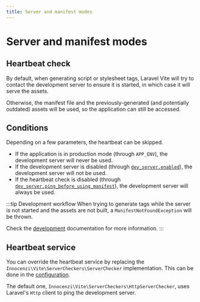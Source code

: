 ```yaml
---
title: Server and manifest modes
---
```


# Server and manifest modes

## Heartbeat check

By default, when generating script or stylesheet tags, Laravel Vite will try to contact the development server to ensure it is started, in which case it will serve the assets.

Otherwise, the manifest file and the previously-generated (and potentially outdated) assets will be used, so the application can still be accessed.

## Conditions

Depending on a few parameters, the heartbeat can be skipped.

- If the application is in production mode (through `APP_ENV`), the development server will never be used.
- If the development server is disabled (through [`dev_server.enabled`](/configuration/laravel-package#enabled)), the development server will not be used.
- If the heartbeat check is disabled (through [`dev_server.ping_before_using_manifest`](/configuration/laravel-package#ping-before-using-manifest)), the development server will always be used.

:::tip Development workflow
When trying to generate tags while the server is not started and the assets are not built, a `ManifestNotFoundException` will be thrown.

Check the [development](/guide/essentials/development) documentation for more information.
:::

## Heartbeat service

You can override the heartbeat service by replacing the `Innocenzi\Vite\ServerCheckers\ServerChecker` implementation. This can be done in the [configuration](/configuration/laravel-package#server-checker).

The default one, `Innocenzi\Vite\ServerCheckers\HttpServerChecker`, uses Laravel's `Http` client to ping the development server.
